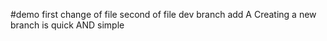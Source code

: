 #demo
first change of file 
second
of file
dev branch add A
Creating a new branch is quick AND simple
